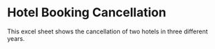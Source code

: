 # Hotel Booking Cancellation
This excel sheet shows the cancellation of two hotels in three different years.
